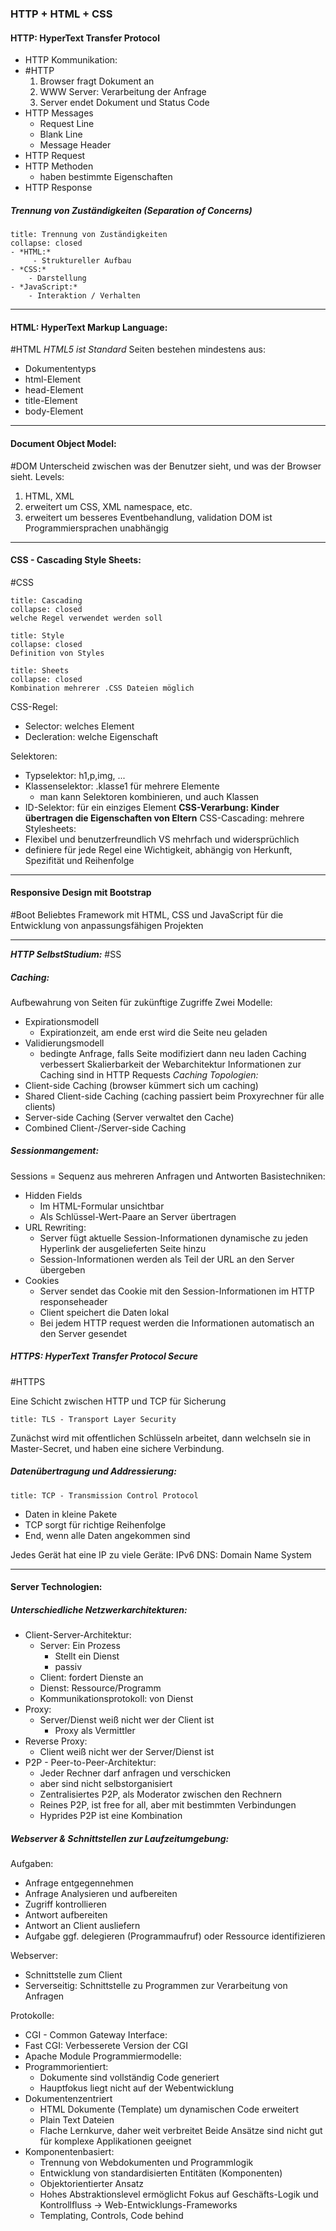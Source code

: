 ### HTTP + HTML + CSS

#### HTTP: HyperText Transfer Protocol
- HTTP Kommunikation:
- #HTTP
	1. Browser fragt Dokument an
	2. WWW Server: Verarbeitung der Anfrage
	3. Server endet Dokument und Status Code
- HTTP Messages
	- Request Line
	- Blank Line
	- Message Header
- HTTP Request
- HTTP Methoden 
	- haben bestimmte Eigenschaften
- HTTP Response

##### Trennung von Zuständigkeiten (Separation of Concerns)

```ad-info
title: Trennung von Zuständigkeiten
collapse: closed
- *HTML:*
	 - Struktureller Aufbau
- *CSS:*
	- Darstellung
- *JavaScript:*
	- Interaktion / Verhalten
```

---

#### HTML: HyperText Markup Language:
#HTML
*HTML5 ist Standard*
Seiten bestehen mindestens aus:
- Dokumententyps
- html-Element
- head-Element
- title-Element
- body-Element

---

#### Document Object Model:
#DOM
Unterscheid zwischen was der Benutzer sieht, und was der Browser sieht.
Levels:
1. HTML, XML
2. erweitert um CSS, XML namespace, etc.
3. erweitert um besseres Eventbehandlung, validation
DOM ist Programmiersprachen unabhängig

---

#### CSS - Cascading Style Sheets:
#CSS
```ad-info
title: Cascading
collapse: closed
welche Regel verwendet werden soll
```
```ad-info
title: Style
collapse: closed
Definition von Styles
```
```ad-info
title: Sheets
collapse: closed
Kombination mehrerer .CSS Dateien möglich
```

CSS-Regel:
- Selector: welches Element
- Decleration: welche Eigenschaft

Selektoren:
- Typselektor: h1,p,img, ...
- Klassenselektor: .klasse1 für mehrere Elemente
	- man kann Selektoren kombinieren, und auch Klassen
- ID-Selektor: für ein einziges Element
**CSS-Verarbung: Kinder übertragen die Eigenschaften von Eltern**
CSS-Cascading: mehrere Stylesheets:
- Flexibel und benutzerfreundlich VS mehrfach und widersprüchlich
- definiere für jede Regel eine Wichtigkeit, abhängig von Herkunft, Spezifität und Reihenfolge

---

#### Responsive Design mit Bootstrap
#Boot 
Beliebtes Framework mit HTML, CSS und JavaScript für die Entwicklung von anpassungsfähigen Projekten

---

***HTTP SelbstStudium:***
#SS 
##### Caching: 
Aufbewahrung von Seiten für zukünftige Zugriffe
Zwei Modelle:
- Expirationsmodell
	- Expirationzeit, am ende erst wird die Seite neu geladen
- Validierungsmodell
	- bedingte Anfrage, falls Seite modifiziert dann neu laden
Caching verbessert Skalierbarkeit der Webarchitektur
Informationen zur Caching sind in HTTP Requests
*Caching Topologien:*
- Client-side Caching (browser kümmert sich um caching)
- Shared Client-side Caching (caching passiert beim Proxyrechner für alle clients)
- Server-side Caching (Server verwaltet den Cache)
- Combined Client-/Server-side Caching

##### Sessionmangement: 
Sessions = Sequenz aus mehreren Anfragen und Antworten
Basistechniken:
- Hidden Fields
	- Im HTML-Formular unsichtbar
	- Als Schlüssel-Wert-Paare an Server übertragen
- URL Rewriting:
	- Server fügt aktuelle Session-Informationen dynamische zu jeden Hyperlink der ausgelieferten Seite hinzu
	- Session-Informationen werden als Teil der URL an den Server übergeben
- Cookies
	- Server sendet das Cookie mit den Session-Informationen im HTTP responseheader
	- Client speichert die Daten lokal
	- Bei jedem HTTP request werden die Informationen automatisch an den Server gesendet


##### HTTPS: HyperText Transfer Protocol *Secure*
#HTTPS 

Eine Schicht zwischen HTTP und TCP für Sicherung
```ad-abstract
title: TLS - Transport Layer Security
```
Zunächst wird mit offentlichen Schlüsseln arbeitet, dann welchseln sie in Master-Secret, und haben eine sichere Verbindung.

##### Datenübertragung und Addressierung:

```ad-abstract
title: TCP - Transmission Control Protocol
```
- Daten in kleine Pakete
- TCP sorgt für richtige Reihenfolge
- End, wenn alle Daten angekommen sind

Jedes Gerät hat eine IP
zu viele Geräte: IPv6
DNS: Domain Name System

---

#### Server Technologien:

##### Unterschiedliche Netzwerkarchitekturen:
- Client-Server-Architektur:
	- Server: Ein Prozess
		- Stellt ein Dienst
		- passiv
	- Client: fordert Dienste an
	- Dienst: Ressource/Programm
	- Kommunikationsprotokoll: von Dienst
- Proxy:
	- Server/Dienst weiß nicht wer der Client ist
		- Proxy als Vermittler
- Reverse Proxy:
	-  Client weiß nicht wer der Server/Dienst ist
- P2P - Peer-to-Peer-Architektur:
	- Jeder Rechner darf anfragen und verschicken
	- aber sind nicht selbstorganisiert
	- Zentralisiertes P2P, als Moderator zwischen den Rechnern
	- Reines P2P, ist free for all, aber mit bestimmten Verbindungen
	- Hyprides P2P ist eine Kombination

##### Webserver & Schnittstellen zur Laufzeitumgebung:

Aufgaben:
- Anfrage entgegennehmen
- Anfrage Analysieren und aufbereiten
- Zugriff kontrollieren
- Antwort aufbereiten
- Antwort an Client ausliefern
- Aufgabe ggf. delegieren (Programmaufruf) oder Ressource identifizieren

Webserver: 
- Schnittstelle zum Client
- Serverseitig: Schnittstelle zu Programmen zur Verarbeitung von Anfragen

Protokolle:
- CGI - Common Gateway Interface:
- Fast CGI: Verbesserete Version der CGI
- Apache Module
Programmiermodelle:
- Programmorientiert:
	- Dokumente sind vollständig Code generiert
	- Hauptfokus liegt nicht auf der Webentwicklung
- Dokumentenzentriert
	- HTML Dokumente (Template) um dynamischen Code erweitert
	- Plain Text Dateien
	- Flache Lernkurve, daher weit verbreitet
Beide Ansätze sind nicht gut für komplexe Applikationen geeignet
- Komponentenbasiert:
	- Trennung von Webdokumenten und Programmlogik
	- Entwicklung von standardisierten Entitäten (Komponenten)
	- Objektorientierter Ansatz 
	- Hohes Abstraktionslevel ermöglicht Fokus auf Geschäfts-Logik und Kontrollfluss → Web-Entwicklungs-Frameworks
	- Templating, Controls, Code behind